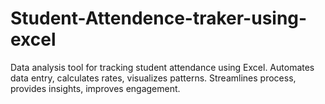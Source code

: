 # Student-Attendence-traker-using-excel
Data analysis tool for tracking student attendance using Excel. Automates data entry, calculates rates, visualizes patterns. Streamlines process, provides insights, improves engagement.
